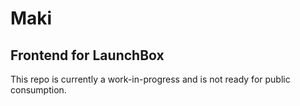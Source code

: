# Maki

## Frontend for LaunchBox

This repo is currently a work-in-progress and is not ready for public consumption.
